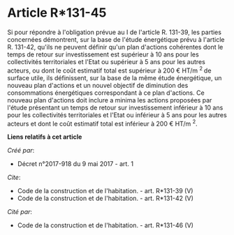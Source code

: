 # Article R*131-45

Si pour répondre à l'obligation prévue au I de l'article R. 131-39, les parties concernées démontrent, sur la base de l'étude
énergétique prévu à l'article R. 131-42, qu'ils ne peuvent définir qu'un plan d'actions cohérentes dont le temps de retour
sur investissement est supérieur à 10 ans pour les collectivités territoriales et l'Etat ou supérieur à 5 ans pour les autres
acteurs, ou dont le coût estimatif total est supérieur à 200 € HT/m
  <sup>2 </sup>de surface utile, ils définissent, sur la base de la même étude énergétique, un nouveau plan d'actions et un
nouvel objectif de diminution des consommations énergétiques correspondant à ce plan d'actions. Ce nouveau plan d'actions
doit inclure a minima les actions proposées par l'étude présentant un temps de retour sur investissement inférieur à 10 ans
pour les collectivités territoriales et l'Etat ou inférieur à 5 ans pour les autres acteurs et dont le coût estimatif total
est inférieur à 200 € HT/m
  <sup>2</sup>.

**Liens relatifs à cet article**

_Créé par_:

  - Décret n°2017-918 du 9 mai 2017 - art. 1

_Cite_:

  - Code de la construction et de l'habitation. - art. R*131-39 (V)
  - Code de la construction et de l'habitation. - art. R*131-42 (V)

_Cité par_:

  - Code de la construction et de l'habitation. - art. R*131-46 (V)
